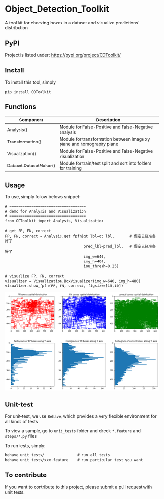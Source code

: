 # Object_Detection_Toolkit
A tool kit for checking boxes in a dataset and visualize predictions' distribution

## PyPI
Project is listed under: https://pypi.org/project/ODToolkit/

## Install
To install this tool, simply 
```
pip install ODToolkit
```
## Functions
| **Component**                  | **Description**                                                         |
|--------------------------------|-------------------------------------------------------------------------|
| Analysis()                     | Module for False-Positive and False-Negative analysis                   |
| Transformation()               | Module for transformation between image xy plane and homography plane   |
| Visualization()                | Module for False-Positive and False-Negative visualization              |
| Dataset.DatasetMaker()         | Module for train/test split and sort into folders for training          |
## Usage
To use, simply follow belows snippet:

```
# ===================================
# demo for Analysis and Visualization
# ===================================
from ODToolkit import Analysis, Visualization

# get FP, FN, correct
FP, FN, correct = Analysis.get_fpfn(gt_lbl=gt_lbl,       # 假定已经准备好了
                                    pred_lbl=pred_lbl,   # 假定已经准备好了
                                    img_w=640,
                                    img_h=480,
                                    iou_thresh=0.25)

# visualize FP, FN, correct
visualizer = Visualization.BoxVisualizer(img_w=640, img_h=480)
visualizer.show_fpfn(FP, FN, correct, figsize=[15,10])
```
![sample](https://github.com/BarCodeReader/ODToolkit/blob/master/asset/show_fpfn.png)

## Unit-test
For unit-test, we use ```Behave```, which provides a very flexible environment for all kinds of tests

To view a sample, go to ```unit_tests``` folder and check ```*.feature``` and ```steps/*.py``` files

To run tests, simply:
```
behave unit_tests/               # run all tests
behave unit_tests/xxx.feature    # run particular test you want
```

## To contribute
If you want to contribute to this project, please submit a pull request with unit tests.
